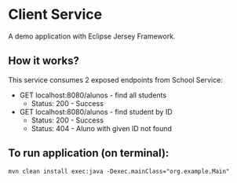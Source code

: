 # Client Service

A demo application with Eclipse Jersey Framework.

## How it works?

This service consumes 2 exposed endpoints from School Service:

- GET localhost:8080/alunos - find all students
  - Status: 200 - Success
- GET localhost:8080/alunos - find student by ID
  - Status: 200 - Success
  - Status: 404 - Aluno with given ID not found

## To run application (on terminal):
`mvn clean install exec:java -Dexec.mainClass="org.example.Main"`

